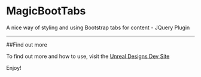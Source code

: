 # MagicBootTabs

A nice way of styling and using Bootstrap tabs for content - JQuery Plugin

------

##Find out more

To find out more and how to use, visit the [Unreal Designs Dev Site](http://dev.unreal-designs.co.uk/magicboottabs/)

Enjoy!
